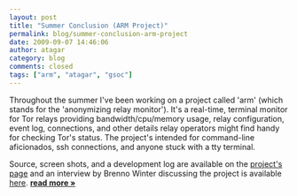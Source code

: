 ```yaml
---
layout: post
title: "Summer Conclusion (ARM Project)"
permalink: blog/summer-conclusion-arm-project
date: 2009-09-07 14:46:06
author: atagar
category: blog
comments: closed
tags: ["arm", "atagar", "gsoc"]
---
```


Throughout the summer I've been working on a project called 'arm' (which stands for the 'anonymizing relay monitor'). It's a real-time, terminal monitor for Tor relays providing bandwidth/cpu/memory usage, relay configuration, event log, connections, and other details relay operators might find handy for checking Tor's status. The project's intended for command-line aficionados, ssh connections, and anyone stuck with a tty terminal.

Source, screen shots, and a development log are available on the [project's page](http://www.atagar.com/arm) and an interview by Brenno Winter discussing the project is available [here](http://www.atagar.com/arm/HFM_INT_0001.mp3). [**read more »**](https://blog.torproject.org/blog/summer-conclusion-arm-project)
